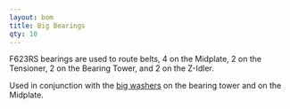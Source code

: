 ```yaml
---
layout: bom
title: Big Bearings
qty: 10
---
```


F623RS bearings are used to route belts, 4 on the Midplate, 2 on the Tensioner, 2 on the Bearing Tower, and 2 on the
Z-Idler.

Used in conjunction with the [big washers](m3-washers) on the bearing tower and on the Midplate.